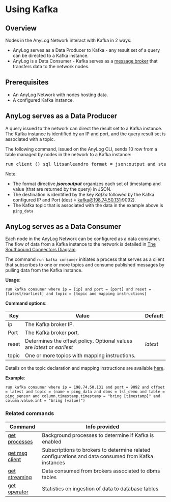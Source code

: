 # Using Kafka

## Overview

Nodes in the AnyLog Network interact with Kafka in 2 ways:
* AnyLog serves as a Data Producer to Kafka - any result set of a query can be directed to a Kafka instance.   
* AnyLog is a Data Consumer - Kafka serves as a [message broker](message%20broker.md#using-a-message-broker) that transfers data to the network nodes.  
  
## Prerequisites

* An AnyLog Network with nodes hosting data.
* A configured Kafka instance.

## AnyLog serves as a Data Producer 

A query issued to the network can direct the result set to a Kafka instance.  
The Kafka instance is identified by an IP and port, and the query result set is associated with a topic.  

The following command, issued on the AnyLog CLI, sends 10 row from a table managed by nodes in the network to a Kafka instance:

<pre>
run client () sql litsanleandro format = json:output and stat  = false and dest = kafka@198.74.50.131:9092 and topic = ping_data "select device_name, timestamp, value, from ping_sensor where timestamp > now() - 1 day limit 10"
</pre>

Note:
* The format directive ***json:output*** organizes each set of timestamp and value (that are returned by the query) in JSON.
* The destination is identified by the key _Kafka_ followed by the Kafka configured IP and Port (dest = kafka@198.74.50.131:9092).
* The Kafka topic that is associated with the data in the example above is `ping_data`

## AnyLog serves as a Data Consumer

Each node in the AnyLog Network can be configured as a data consumer.  
The flow of data from a Kafka instance to the network is detailed in [The Southbound Connectors Diagram](adding%20data.md#the-southbound-connectors-diagram).

The command `run kafka consumer` initiates a process that serves as a client that subscribes to one or more topics 
and consume published messages by pulling data from the Kafka instance.

**Usage**:

```anylog
run kafka consumer where ip = [ip] and port = [port] and reset = [latest/earliest] and topic = [topic and mapping instructions]
```

**Command options**:

| Key        | Value  | Default  |
| ---------- | -------| ------- |
| ip         | The Kafka broker IP. |  |
| Port       | The Kafka broker port. | |
| reset      | Determines the offset policy. Optional values are _latest_ or _earliest_| _latest_ |
| topic      | One or more topics with mapping instructions.| |

Details on the topic declaration and mapping instructions are available [here](message%20broker.md#the-topic-params).  

**Example**:
```anylog
run kafka consumer where ip = 198.74.50.131 and port = 9092 and offset = latest and topic = (name = ping_data and dbms = lsl_demo and table = ping_sensor and column.timestamp.timestamp = "bring [timestamp]" and column.value.int = "bring [value]")
```


### Related commands

| Command                                                          | Info provided  |
|------------------------------------------------------------------| -------|
| [get processes](monitoring%20nodes.md#the-get-processes-command) | Background processes to determine if Kafka is enabled |
| [get msg client](monitoring%20calls.md#get-msg-clients)          | Subscriptions to brokers to determine related configurations and data consumed from Kafka instances |
| [get streaming](monitoring%20calls.md#get-streaming)             | Data consumed from brokers associated to dbms tables |
| [get operator](monitoring%20calls.md#get-operator)               | Statistics on ingestion of data to database tables |
